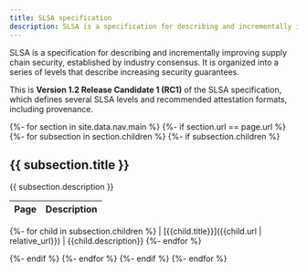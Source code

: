 ```yaml
---
title: SLSA specification
description: SLSA is a specification for describing and incrementally improving supply chain security, established by industry consensus. It is organized into a series of levels that describe increasing security guarantees. This is the Working Draft of the SLSA specification.
---
```


SLSA is a specification for describing and incrementally improving supply chain
security, established by industry consensus. It is organized into a series of
levels that describe increasing security guarantees.

This is **Version 1.2 Release Candidate 1 (RC1)** of the SLSA
specification, which defines several SLSA levels and recommended attestation
formats, including provenance.

{%- for section in site.data.nav.main %}
{%- if section.url == page.url %}
{%- for subsection in section.children %}
{%- if subsection.children %}

## {{ subsection.title }}

{{ subsection.description }}

<!-- markdownlint-capture -->
<!-- markdownlint-disable MD055 MD056 -->
| Page | Description
| ---- | -----------
{%- for child in subsection.children %}
| [{{child.title}}]({{child.url | relative_url}}) | {{child.description}}
{%- endfor %}
<!-- markdownlint-restore -->

{%- endif %}
{%- endfor %}
{%- endif %}
{%- endfor %}
